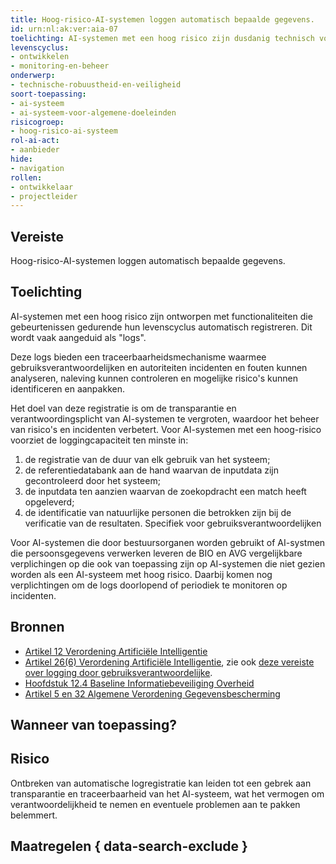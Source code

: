 ```yaml
---
title: Hoog-risico-AI-systemen loggen automatisch bepaalde gegevens.
id: urn:nl:ak:ver:aia-07
toelichting: AI-systemen met een hoog risico zijn dusdanig technisch vormgegeven dat gebeurtenissen gedurende hun levenscyclus automatisch worden geregistreerd (“logs”).
levenscyclus:
- ontwikkelen
- monitoring-en-beheer
onderwerp:
- technische-robuustheid-en-veiligheid
soort-toepassing:
- ai-systeem
- ai-systeem-voor-algemene-doeleinden
risicogroep:
- hoog-risico-ai-systeem
rol-ai-act:
- aanbieder
hide:
- navigation
rollen:
- ontwikkelaar
- projectleider
---
```


<!-- let op! Deze vereiste geldt altijd omdat je volgens de AVG en de BIO ook moet loggen -->

<!-- tags -->
## Vereiste

Hoog-risico-AI-systemen loggen automatisch bepaalde gegevens.


## Toelichting

AI-systemen met een hoog risico zijn ontworpen met functionaliteiten die gebeurtenissen gedurende hun levenscyclus automatisch registreren. Dit wordt vaak aangeduid als "logs".

Deze logs bieden een traceerbaarheidsmechanisme waarmee gebruiksverantwoordelijken en autoriteiten incidenten en fouten kunnen analyseren, naleving kunnen controleren en mogelijke risico's kunnen identificeren en aanpakken.

Het doel van deze registratie is om de transparantie en verantwoordingsplicht van AI-systemen te vergroten, waardoor het beheer van risico's en incidenten verbetert. Voor AI-systemen met een hoog-risico voorziet de loggingcapaciteit ten minste in: 

1. de registratie van de duur van elk gebruik van het systeem; 
2. de referentiedatabank aan de hand waarvan de inputdata zijn gecontroleerd door het systeem; 
3. de inputdata ten aanzien waarvan de zoekopdracht een match heeft opgeleverd; 
4. de identificatie van natuurlijke personen die betrokken zijn bij de verificatie van de resultaten. Specifiek voor gebruiksverantwoordelijken

Voor AI-systemen die door bestuursorganen worden gebruikt of AI-systmen die persoonsgegevens verwerken leveren de BIO en AVG vergelijkbare verplichingen op die ook van toepassing zijn op AI-systemen die niet gezien worden als een AI-systeem met hoog risico. Daarbij komen nog verplichtingen om de logs doorlopend of periodiek te monitoren op incidenten.

## Bronnen

- [Artikel 12 Verordening Artificiële Intelligentie](https://eur-lex.europa.eu/legal-content/NL/TXT/HTML/?uri=OJ:L_202401689#d1e3495-1-1)
- [Artikel 26(6) Verordening Artificiële Intelligentie](https://eur-lex.europa.eu/legal-content/NL/TXT/HTML/?uri=OJ:L_202401689#d1e3495-1-1), zie ook [deze vereiste over logging door gebruiksverantwoordelijke](aia-23-gebruiksverantwoordelijken-bewaren-logs.md).
- [Hoofdstuk 12.4 Baseline Informatiebeveiliging Overheid ](https://www.bio-overheid.nl/media/13kduqsi/bio-versie-104zv_def.pdf)
- [Artikel 5 en 32 Algemene Verordening Gegevensbescherming](https://eur-lex.europa.eu/legal-content/NL/TXT/HTML/?uri=CELEX:32016R0679)

## Wanneer van toepassing? 
<!-- tags-ai-act -->

## Risico

Ontbreken van automatische logregistratie kan leiden tot een gebrek aan transparantie en traceerbaarheid van het AI-systeem, wat het vermogen om verantwoordelijkheid te nemen en eventuele problemen aan te pakken belemmert.

## Maatregelen { data-search-exclude }

<!-- list_maatregelen vereiste/aia-07-automatische-logregistratie no-search no-onderwerp no-rol no-levenscyclus -->
